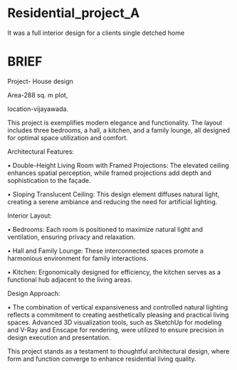 # Residential_project_A
 It  was a full interior design for a clients single detched home
 # BRIEF
 
Project- House design

Area-288 sq. m plot, 

location-vijayawada.

This project is exemplifies modern elegance and functionality. The layout includes three bedrooms, a hall, a kitchen, and a family lounge, all designed for optimal space utilization and comfort.

Architectural Features:

• Double-Height Living Room with Framed Projections: The elevated ceiling enhances spatial perception, while framed projections add depth and sophistication to the façade.

• Sloping Translucent Ceiling: This design element diffuses natural light, creating a serene ambiance and reducing the need for artificial lighting.

Interior Layout:

• Bedrooms: Each room is positioned to maximize natural light and ventilation, ensuring privacy and relaxation.

• Hall and Family Lounge: These interconnected spaces promote a harmonious environment for family interactions.

• Kitchen: Ergonomically designed for efficiency, the kitchen serves as a functional hub adjacent to the living areas.

Design Approach:

• The combination of vertical expansiveness and controlled natural lighting reflects a commitment to creating aesthetically pleasing and practical living spaces. Advanced 3D visualization tools, such as SketchUp for modeling and V-Ray and Enscape for rendering, were utilized to ensure precision in design execution and presentation.

This project stands as a testament to thoughtful architectural design, where form and function converge to enhance residential living quality.
